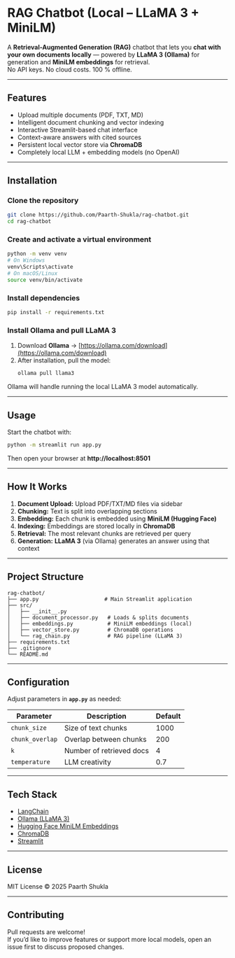 # RAG Chatbot (Local – LLaMA 3 + MiniLM)

A **Retrieval-Augmented Generation (RAG)** chatbot that lets you **chat with your own documents locally** — powered by **LLaMA 3 (Ollama)** for generation and **MiniLM embeddings** for retrieval.  
No API keys. No cloud costs. 100 % offline.

---

## Features

-  Upload multiple documents (PDF, TXT, MD)  
-  Intelligent document chunking and vector indexing  
-  Interactive Streamlit-based chat interface  
-  Context-aware answers with cited sources  
-  Persistent local vector store via **ChromaDB**  
-  Completely local LLM + embedding models (no OpenAI)  

---

## Installation

### Clone the repository
```bash
git clone https://github.com/Paarth-Shukla/rag-chatbot.git
cd rag-chatbot
```

### Create and activate a virtual environment
```bash
python -m venv venv
# On Windows
venv\Scripts\activate
# On macOS/Linux
source venv/bin/activate
```

### Install dependencies
```bash
pip install -r requirements.txt
```

### Install Ollama and pull LLaMA 3
1. Download **Ollama** → [https://ollama.com/download](https://ollama.com/download)  
2. After installation, pull the model:
   ```bash
   ollama pull llama3
   ```

 Ollama will handle running the local LLaMA 3 model automatically.

---

## Usage

Start the chatbot with:
```bash
python -m streamlit run app.py
```

Then open your browser at **http://localhost:8501**

---

## How It Works

1. **Document Upload:** Upload PDF/TXT/MD files via sidebar  
2. **Chunking:** Text is split into overlapping sections  
3. **Embedding:** Each chunk is embedded using **MiniLM (Hugging Face)**  
4. **Indexing:** Embeddings are stored locally in **ChromaDB**  
5. **Retrieval:** The most relevant chunks are retrieved per query  
6. **Generation:** **LLaMA 3** (via Ollama) generates an answer using that context  

---

## Project Structure

```
rag-chatbot/
├── app.py                     # Main Streamlit application
├── src/
│   ├── __init__.py
│   ├── document_processor.py   # Loads & splits documents
│   ├── embeddings.py           # MiniLM embeddings (local)
│   ├── vector_store.py         # ChromaDB operations
│   └── rag_chain.py            # RAG pipeline (LLaMA 3)
├── requirements.txt
├── .gitignore
└── README.md
```

---

## Configuration

Adjust parameters in **`app.py`** as needed:

| Parameter | Description | Default |
|------------|--------------|----------|
| `chunk_size` | Size of text chunks | 1000 |
| `chunk_overlap` | Overlap between chunks | 200 |
| `k` | Number of retrieved docs | 4 |
| `temperature` | LLM creativity | 0.7 |

---

## Tech Stack

- [LangChain](https://github.com/langchain-ai/langchain)  
- [Ollama (LLaMA 3)](https://ollama.com/library/llama3)  
- [Hugging Face MiniLM Embeddings](https://huggingface.co/sentence-transformers/all-MiniLM-L6-v2)  
- [ChromaDB](https://www.trychroma.com/)  
- [Streamlit](https://streamlit.io/)  

---

## License
MIT License © 2025 Paarth Shukla  

---

## Contributing
Pull requests are welcome!  
If you’d like to improve features or support more local models, open an issue first to discuss proposed changes.


